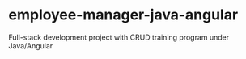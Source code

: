 # employee-manager-java-angular
Full-stack development project with CRUD training program under Java/Angular
